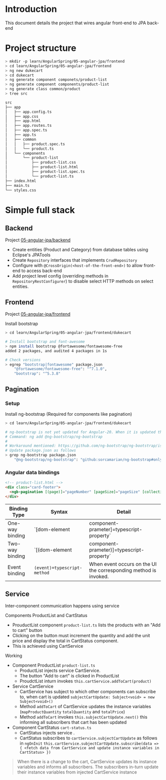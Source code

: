 # Introduction

This document details the project that wires angular front-end to JPA back-end

# Project structure

```bash
> mkdir -p learn/AngularSpring/05-angular-jpa/frontend
> cd learn/AngularSpring/05-angular-jpa/frontend
> ng new dukecart
> cd dukecart
> ng generate component componets/product-list
> ng generate component components/product-list
> ng generate class common/product
> tree src

src
├── app
│   ├── app.config.ts
│   ├── app.css
│   ├── app.html
│   ├── app.routes.ts
│   ├── app.spec.ts
│   ├── app.ts
│   ├── common
│   │   ├── product.spec.ts
│   │   └── product.ts
│   └── components
│       └── product-list
│           ├── product-list.css
│           ├── product-list.html
│           ├── product-list.spec.ts
│           └── product-list.ts
├── index.html
├── main.ts
└── styles.css

```

# Simple full stack

## Backend

Project [05-angular-jpa/backend](05-angular-jpa/backend) 

- Create entities (Product and Category) from database tables using Eclipse's JPATools
- Create `Repository` interfaces that implements `CrudRepository`
- Configure with `@CrossOrigin(<host-of-the-front-end>)` to allow front-end to access back-end
- Add project level config (overriding methods in `RepositoryRestConfigurer`) to disable select HTTP methods on select entities.

## Frontend

Project [05-angular-jpa/frontend](05-angular-jpa/frontend) 

Install bootstrap
```bash
> cd learn/AngularSpring/05-angular-jpa/frontend/dukecart

# Install bootstrap and font-awesome
> npm install bootstrap @fortawesome/fontawesome-free
added 2 packages, and audited 4 packages in 1s

# Check versions
> egrep "bootstrap|fontawesome" package.json
    "@fortawesome/fontawesome-free": "^7.1.0",
    "bootstrap": "^5.3.8"
```

## Pagination

### Setup

Install ng-bootstrap (Required for components like pagination)

```bash
> cd learn/AngularSpring/05-angular-jpa/frontend/dukecart

# ng-bootstrap is not yet updated for Angular-20. When it is updated the following command should work:
# Command: ng add @ng-bootstrap/ng-bootstrap
#
# Workaround mentioned: https://github.com/ng-bootstrap/ng-bootstrap/issues/4828#issuecomment-2925667913
# Update package.json as follows
> grep ng-bootstrap package.json 
    "@ng-bootstrap/ng-bootstrap": "github:sorcamarian/ng-bootstrap#only-src-folder",
```

### Angular data bindings

```html
<!-- product-list.html -->
<div class="card-footer">
  <ngb-pagination [(page)]="pageNumber" [pageSize]="pageSize" [collectionSize]="totalSize" (pageChange)="refreshProductList()" class="d-flex justify-content-center" />
</div>
```

| Binding Type    | Syntax                                                   | Detail                                                       |
| --------------- | -------------------------------------------------------- | ------------------------------------------------------------ |
| One-way binding | `[dom-element|component-prameter]=typescript-property`   | When back-end changes the front-end is updated automatically. |
| Two-way binding | `[(dom-element|component-prameter)]=typescript-property` | This is also called banana in a box binding. <br />When back-end typescript changes the UI reflects the change<br />When UI changes the back-end is updated. |
| Event binding   | `(event)=typescript-method`                              | When event occurs on the UI the corresponding method is invoked. |

## Service

Inter-component communication happens using service

Components ProductList and CartStatus

- ProuductList component `product-list.ts` lists the products with an "Add to cart" button
- Clicking on the button must increment the quantity and add the unit price and display the total in CartStatus component.
- This is achieved using CartService 

Working

- Component ProductList  `product-list.ts`  
  - ProductList injects service CartService. 
  - The button "Add to cart" is clicked in ProductList
  - ProudctList inturn invokes `this.cartService.addToCart(product)`
- Service CartService 
  - CartService has subject to which other components can subscribe to, when cart is updated
     `subjectCartUpdate: Subject<void> = new Subject<void>()`
  - Method `addToCart` of CartService updates the instance variables (`mapProductQuantity` `totalQuantity` and `totalPrice`)
  - Method `addToCart` invokes `this.subjectCartUpdate.next()`  this informing all subscribers that cart has been updated
- Component CartStatus `cart-status.ts`
  - CartStatus injects service . 
  - CartStatus subscribes to `cartService.subjectCartUpdate` as follows in `ngOnInit`
    `this.cartService.subjectCartUpdate.subscribe(data => { <fetch data from CartService and update instance variables in CartStatus> })`

> When there is a change to the cart, CartService updates its instance variables and informs all subscribers. 
> The subscribers in-turn update their instance variables from injected CartService instance

